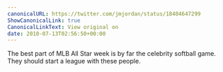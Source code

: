 ```yaml
---
canonicalURL: https://twitter.com/jmjordan/status/18404647299
ShowCanonicalLink: true
CanonicalLinkText: View original on
date: 2010-07-13T02:56:50+00:00
---
```

The best part of MLB All Star week is by far the celebrity softball game. They should start a league with these people.